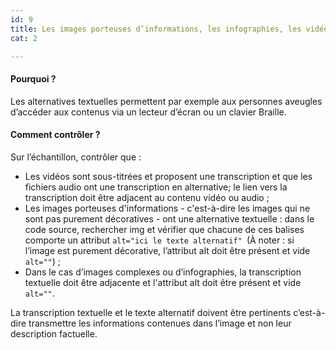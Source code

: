 ```yaml
---
id: 9
title: Les images porteuses d’informations, les infographies, les vidéos et les fichiers audio ont une alternative textuelle
cat: 2

---
```


#### Pourquoi ?

Les alternatives textuelles permettent par exemple aux personnes aveugles d’accéder aux contenus via un lecteur d’écran ou un clavier Braille.

#### Comment contrôler ?

Sur l’échantillon, contrôler que :
* Les vidéos sont sous-titrées et proposent une transcription et que les fichiers audio ont une transcription en alternative; le lien vers la transcription doit être adjacent au contenu vidéo ou audio ;
* Les images porteuses d'informations - c'est-à-dire les images qui ne sont pas purement décoratives - ont une alternative textuelle : dans le code source, rechercher img et vérifier que chacune de ces balises comporte un attribut `alt="ici le texte alternatif" `(À noter : si l’image est purement décorative, l’attribut alt doit être présent et vide `alt=""`) ;
* Dans le cas d’images complexes ou d’infographies, la transcription textuelle doit être adjacente et l'attribut alt doit être présent et vide `alt=""`.

La transcription textuelle et le texte alternatif doivent être pertinents c’est-à-dire transmettre les informations contenues dans l’image et non leur description factuelle.
